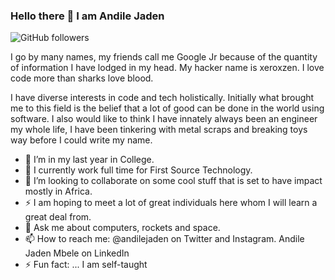 ### Hello there 👋 I am Andile Jaden

![GitHub followers](https://img.shields.io/github/followers/xeroxzen?style=social)

I go by many names, my friends call me Google Jr because of the quantity of information I have lodged in my head. My hacker name is xeroxzen. I love code more than sharks love blood. 

I have diverse interests in code and tech holistically. Initially what brought me to this field is the belief that a lot of good can be done in the world using software. I also would like to think I have innately always been an engineer my whole life, I have been tinkering with metal scraps and breaking toys way before I could write my name.

- 🔭 I’m in my last year in College.
- 🌱 I currently work full time for First Source Technology.
- 👯 I’m looking to collaborate on some cool stuff that is set to have impact mostly in Africa.
- ⚡ I am hoping to meet a lot of great individuals here whom I will learn a great deal from.
- 💬 Ask me about computers, rockets and space.
- 📫 How to reach me: @andilejaden on Twitter and Instagram. Andile Jaden Mbele on LinkedIn
- ⚡ Fun fact: ... I am self-taught

<!--
**xeroxzen/xeroxzen** is a ✨ _special_ ✨ repository because its `README.md` (this file) appears on your GitHub profile.

Here are some ideas to get you started:

- 🔭 I’m currently working on ...
- 🌱 I’m currently learning ...
- 👯 I’m looking to collaborate on ...
- 🤔 I’m looking for help with ...
- 💬 Ask me about ...
- 📫 How to reach me: ...
- 😄 Pronouns: ...
- ⚡ Fun fact: ...
-->
